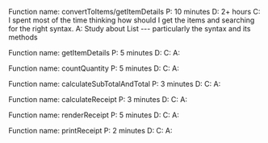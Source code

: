 Function name: convertToItems/getItemDetails
P: 10 minutes
D: 2+ hours
C: I spent most of the time thinking how should I get the items and searching for the right syntax.
A: Study about List --- particularly the syntax and its methods

Function name: getItemDetails
P: 5 minutes
D: 
C: 
A: 

Function name: countQuantity
P: 5 minutes
D: 
C: 
A: 

Function name: calculateSubTotalAndTotal
P: 3 minutes
D: 
C: 
A: 

Function name: calculateReceipt
P: 3 minutes
D: 
C: 
A: 

Function name: renderReceipt
P: 5 minutes
D: 
C: 
A: 

Function name: printReceipt
P: 2 minutes
D: 
C: 
A: 